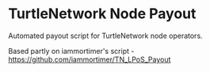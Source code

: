 # TurtleNetwork Node Payout

Automated payout script for TurtleNetwork node operators. 

Based partly on iammortimer's script - https://github.com/iammortimer/TN_LPoS_Payout
